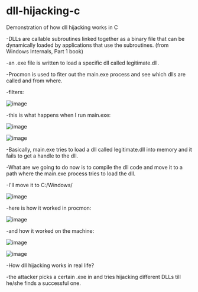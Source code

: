 # dll-hijacking-c
Demonstration of how dll hijacking works in C


-DLLs are callable subroutines linked together as a binary file that can be dynamically loaded by applications that use the subroutines. (from Windows Internals, Part 1 book)

-an .exe file is written to load a specific dll called legitimate.dll.

-Procmon is used to fiter out the main.exe process and see which dlls are called and from where.

-filters:

![image](https://github.com/user-attachments/assets/42ed8719-5e38-4279-a884-1453d38327bf)

-this is what happens when I run main.exe:

![image](https://github.com/user-attachments/assets/d7b55576-0def-4943-bd15-08bafa4aaedc)

![image](https://github.com/user-attachments/assets/6bf0ba9c-f39e-4d73-85a3-2b4f6afe0a29)


-Basically, main.exe tries to load a dll called legitimate.dll into memory and it fails to get a handle to the dll.

-What are we going to do now is to compile the dll code and move it to a path where the main.exe process tries to load the dll.

-I'll move it to C:/Windows/

![image](https://github.com/user-attachments/assets/ad74540c-a901-49d2-b824-0eb0cd289d56)

-here is how it worked in procmon:

![image](https://github.com/user-attachments/assets/189034be-49c7-4183-9146-a1f467cec639)

-and how it worked on the machine:

![image](https://github.com/user-attachments/assets/bfc319b3-f58b-4c2d-bb94-f48a6eb15991)

![image](https://github.com/user-attachments/assets/12ddd5e5-eb2b-4271-a0cf-c933018c0a17)


-How dll hijacking works in real life?

-the attacker picks a certain .exe in and tries hijacking different DLLs till he/she finds a successful one.



